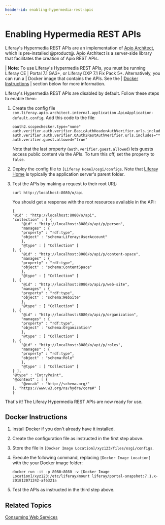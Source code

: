 ```yaml
---
header-id: enabling-hypermedia-rest-apis
---
```


# Enabling Hypermedia REST APIs

Liferay's Hypermedia REST APIs are an implementation of 
[Apio Architect](https://github.com/liferay/com-liferay-apio-architect), 
which is pre-installed @product@. Apio Architect is a server-side library 
that facilitates the creation of Apio REST APIs. 

| **Note:** To use Liferay's Hypermedia REST APIs, you must be running Liferay CE
| Portal 7.1 GA3+, or Liferay DXP 7.1 Fix Pack 5+. Alternatively, you can run a
| Docker image that contains the APIs. See the
| [Docker Instructions](#docker-instructions)
| section below for more information.

Liferay's Hypermedia REST APIs are disabled by default. Follow these steps to 
enable them: 

1.  Create the config file 
    `com.liferay.apio.architect.internal.application.ApioApplication-default.config`. 
    Add this code to the file:

        oauth2.scopechecker.type="none"
        auth.verifier.auth.verifier.BasicAuthHeaderAuthVerifier.urls.includes="*"
        auth.verifier.auth.verifier.OAuth2RestAuthVerifier.urls.includes="*"
        auth.verifier.guest.allowed="true"

    Note that the last property (`auth.verifier.guest.allowed`) lets guests 
    access public content via the APIs. To turn this off, set the property to 
    `false`. 

2.  Deploy the config file to `[Liferay Home]/osgi/configs`. Note that 
    [Liferay Home](/docs/7-1/deploy/-/knowledge_base/d/installing-liferay#liferay-home) 
    is typically the application server's parent folder. 

3.  Test the APIs by making a request to their root URL: 

        curl http://localhost:8080/o/api

    You should get a response with the root resources available in the API: 

        {
        "@id" : "http://localhost:8080/o/api",
        "collection" : [ {
            "@id" : "http://localhost:8080/o/api/p/person",
            "manages" : {
            "property" : "rdf:type",
            "object" : "schema:Liferay:UserAccount"
            },
            "@type" : [ "Collection" ]
        }, {
            "@id" : "http://localhost:8080/o/api/p/content-space",
            "manages" : {
            "property" : "rdf:type",
            "object" : "schema:ContentSpace"
            },
            "@type" : [ "Collection" ]
        }, {
            "@id" : "http://localhost:8080/o/api/p/web-site",
            "manages" : {
            "property" : "rdf:type",
            "object" : "schema:WebSite"
            },
            "@type" : [ "Collection" ]
        }, {
            "@id" : "http://localhost:8080/o/api/p/organization",
            "manages" : {
            "property" : "rdf:type",
            "object" : "schema:Organization"
            },
            "@type" : [ "Collection" ]
        }, {
            "@id" : "http://localhost:8080/o/api/p/roles",
            "manages" : {
            "property" : "rdf:type",
            "object" : "schema:Role"
            },
            "@type" : [ "Collection" ]
        } ],
        "@type" : "EntryPoint",
        "@context" : [ {
            "@vocab" : "http://schema.org/"
        }, "https://www.w3.org/ns/hydra/core#" ]
        }

That's it! The Liferay Hypermedia REST APIs are now ready for use. 

## Docker Instructions

1.  Install Docker if you don't already have it installed. 

2.  Create the configuration file as instructed in the first step above. 

3.  Store the file in `[Docker Image Location]/xyz123/files/osgi/configs`. 

4.  Execute the following command, replacing `[Docker Image Location]` with the
    your Docker image folder: 

        docker run -it -p 8080:8080 -v [Docker Image Location]/xyz123:/etc/liferay/mount liferay/portal-snapshot:7.1.x-201812071242-af6321a

5.  Test the APIs as instructed in the third step above. 

## Related Topics

[Consuming Web Services](/docs/7-1/tutorials/-/knowledge_base/t/consuming-web-services)
